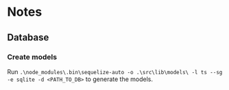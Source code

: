 # Notes

## Database

### Create models

Run `.\node_modules\.bin\sequelize-auto -o .\src\lib\models\ -l ts --sg -e sqlite -d <PATH_TO_DB>` to generate the models.
